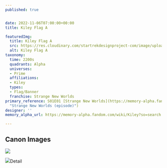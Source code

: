 ```yaml
---
published: true


date: 2022-11-06T07:00:00+00:00
title: Kiley Flag A

featuredImg:
  title: Kiley Flag A
  src: https://res.cloudinary.com/startrekdesignproject-com/image/upload/v1667854846/Kiley-Flag-A.png
  alt: Kiley Flag A
taxonomy:
  time: 2200s
  quadrants: Alpha
  universes:
  - Prime
  affiliations:
  - Kiley
  types:
  - Flag/Banner
  franchise: Strange New Worlds
primary_reference: S01E01 [Strange New Worlds](https://memory-alpha.fandom.com/wiki/Strange_New_Worlds_(episode)
  "Strange New Worlds (episode)")
designer: ''
memory_alpha_url: https://memory-alpha.fandom.com/wiki/Kiley?so=search

---
```

## Canon Images

![](https://res.cloudinary.com/startrekdesignproject-com/image/upload/v1667854846/Kiley-Flag-A-B_SNW-1x1.jpg)

![](https://res.cloudinary.com/startrekdesignproject-com/image/upload/v1667854845/Kiley-Flag-A-B_DrawRef.png)Detail